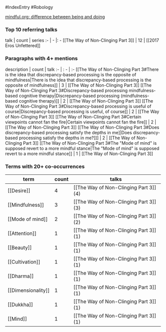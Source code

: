 #IndexEntry #Robology

[mindful.org: difference between being and doing](https://www.mindful.org/difference-between-being-and-doing)

### Top 10 referring talks
talk | count | series
:- | - |: -
[[The Way of Non-Clinging Part 3]] | 12 | [[2017 Eros Unfettered]]

### Paragraphs with 4+ mentions
description | count | talk
:- | : - | :-
[[The Way of Non-Clinging Part 3#There is the idea that discrepancy-based processing is the opposite of mindfulness\|There is the idea that discrepancy-based processing is the opposite of mindfulness]] | 3 | [[The Way of Non-Clinging Part 3]]
[[The Way of Non-Clinging Part 3#Discrepancy-based processing mindfulness-based cognitive therapy\|Discrepancy-based processing (mindfulness-based cognitive therapy)]] | 2 | [[The Way of Non-Clinging Part 3]]
[[The Way of Non-Clinging Part 3#Discrepancy-based processing is useful of course\|Discrepancy-based processing is useful, of course]] | 2 | [[The Way of Non-Clinging Part 3]]
[[The Way of Non-Clinging Part 3#Certain viewpoints cannot fan the fire\|Certain viewpoints cannot fan the fire]] | 2 | [[The Way of Non-Clinging Part 3]]
[[The Way of Non-Clinging Part 3#Does discrepancy-based processing satisfy the depths in me]\|Does discrepancy-based processing satisfy the depths in me?]]] | 2 | [[The Way of Non-Clinging Part 3]]
[[The Way of Non-Clinging Part 3#The "Mode of mind" is supposed revert to a more mindful stance\|The "Mode of mind" is supposed revert to a more mindful stance]] | 1 | [[The Way of Non-Clinging Part 3]]

### Terms with 20+ co-occurrences
term | count | talks
-|-|-
[[Desire]] | 4 | <span class="counts">[[The Way of Non-Clinging Part 3]] (4)</span> 
[[Mindfulness]] | 3 | <span class="counts">[[The Way of Non-Clinging Part 3]] (3)</span> 
[[Mode of mind]] | 2 | <span class="counts">[[The Way of Non-Clinging Part 3]] (2)</span> 
[[Attention]] | 1 | <span class="counts">[[The Way of Non-Clinging Part 3]] (1)</span> 
[[Beauty]] | 1 | <span class="counts">[[The Way of Non-Clinging Part 3]] (1)</span> 
[[Cultivation]] | 1 | <span class="counts">[[The Way of Non-Clinging Part 3]] (1)</span> 
[[Dharma]] | 1 | <span class="counts">[[The Way of Non-Clinging Part 3]] (1)</span> 
[[Dimensionality]] | 1 | <span class="counts">[[The Way of Non-Clinging Part 3]] (1)</span> 
[[Dukkha]] | 1 | <span class="counts">[[The Way of Non-Clinging Part 3]] (1)</span> 
[[Mind]] | 1 | <span class="counts">[[The Way of Non-Clinging Part 3]] (1)</span> 

